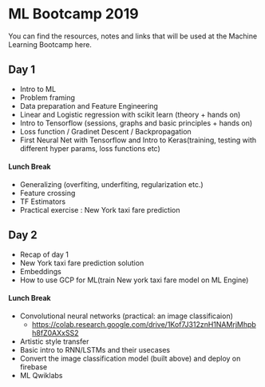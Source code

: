 # ML Bootcamp 2019

You can find the resources, notes and links that will be used at the Machine Learning Bootcamp here.

## Day 1
* Intro to ML
* Problem framing
* Data preparation and Feature Engineering
* Linear and Logistic regression with scikit learn (theory + hands on)
* Intro to Tensorflow (sessions, graphs and basic principles + hands on)
* Loss function / Gradinet Descent / Backpropagation
* First Neural Net with Tensorflow and Intro to Keras(training, testing with different hyper params, loss functions etc)
#### Lunch Break 
* Generalizing (overfiting, underfiting, regularization etc.)
* Feature crossing
* TF Estimators
* Practical exercise : New York taxi fare prediction

## Day 2
* Recap of day 1
* New York taxi fare prediction solution
* Embeddings
* How to use GCP for ML(train New york taxi fare model on ML Engine)
#### Lunch Break 
* Convolutional neural networks (practical: an image classificaion)
    * https://colab.research.google.com/drive/1Kof7J312znH1NAMrjMhpbh8fZ0AXxSS2
* Artistic style transfer
* Basic intro to RNN/LSTMs and their usecases
* Convert the image classification model (built above) and deploy on firebase
* ML Qwiklabs
